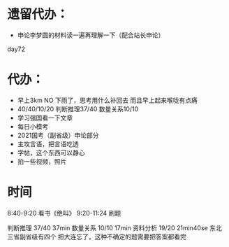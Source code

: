 # 遗留代办：
+ 申论李梦圆的材料读一遍再理解一下（配合站长申论）

day72
# 代办：
+ 早上3km NO 下雨了，思考用什么补回去 而且早上起来喉咙有点痛
+ 40/40/10/20  判断推理37/40 数量关系10/10 
+ 学习强国看一下文章  
+ 每日小模考  
+ 2021国考（副省级）申论部分
+ 主攻言语，把言语吃透
+ 字帖，这个东西可以静心 
+ 拍一些视频，照片

# 时间
8:40-9:20 看书《绝叫》
9:20-11:24 刷题

判断推理 37/40 37min
数量关系 10/10 17min
资料分析 19/20 21min40se  东北三省副省级有四个 把大连忘了，这种不确定的题需要把答案都看完

